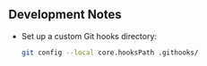 ## Development Notes
- Set up a custom Git hooks directory:
  ```bash
  git config --local core.hooksPath .githooks/
  ```
